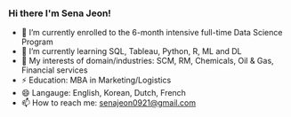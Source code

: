 ### Hi there I'm Sena Jeon!

- 🔭 I’m currently enrolled to the 6-month intensive full-time Data Science Program 
- 🌱 I’m currently learning SQL, Tableau, Python, R, ML and DL
- 👯 My interests of domain/industries: SCM, RM, Chemicals, Oil & Gas, Financial services 
- ⚡ Education: MBA in Marketing/Logistics
- 😄 Langauge: English, Korean, Dutch, French
- 📫 How to reach me: senajeon0921@gmail.com
